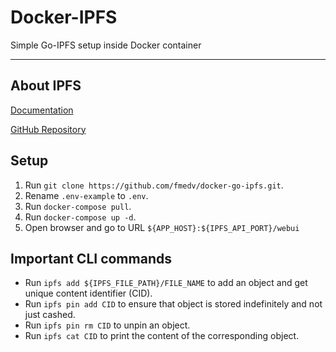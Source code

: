# Docker-IPFS
Simple Go-IPFS setup inside Docker container
___

## About IPFS
[Documentation](docs.ipfs.io)

[GitHub Repository](https://github.com/ipfs/go-ipfs)

## Setup
1. Run `git clone https://github.com/fmedv/docker-go-ipfs.git`.
1. Rename `.env-example` to `.env`.
1. Run `docker-compose pull`.
1. Run `docker-compose up -d`.
1. Open browser and go to URL `${APP_HOST}:${IPFS_API_PORT}/webui`

## Important CLI commands
* Run `ipfs add ${IPFS_FILE_PATH}/FILE_NAME` to add an object and get unique content identifier (CID).
* Run `ipfs pin add CID` to ensure that object is stored indefinitely and not just cashed.
* Run `ipfs pin rm CID` to unpin an object.
* Run `ipfs cat CID` to print the content of the corresponding object.
